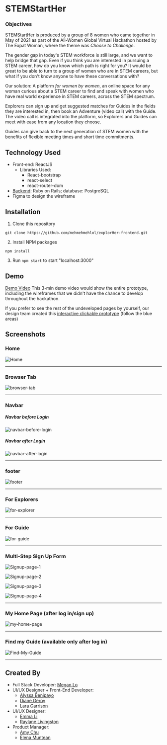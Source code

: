 STEMStartHer
===

### Objectives
STEMStartHer is produced by a group of 8 women who came together in May of 2021 as part of the All-Women Global Virtual Hackathon hosted by The Expat Woman, where the theme was *Choose to Challenge*.

The gender gap in today's STEM workforce is still large, and we want to help bridge that gap. Even if you think you are interested in pursuing a STEM career, how do you know which path is right for you? It would be great to be able to turn to a group of women who are in STEM careers, but what if you don't know anyone to have these conversations with?

Our solution: A platform *for women by women*, an online space for any woman curious about a STEM career to find and speak with women who have real world experience in STEM careers, across the STEM spectrum.

Explorers can sign up and get suggested matches for Guides in the fields they are interested in, then book an Adventure (video call) with the Guide. The video call is integrated into the platform, so Explorers and Guides can meet with ease from any location they choose.

Guides can give back to the next generation of STEM women with the benefits of flexible meeting times and short time commitments.

## Technology Used

- Front-end: ReactJS
  - Libraries Used: 
    - React-bootstrap
    - react-select
    - react-router-dom 
- [Backend](https://github.com/mehmehmehlol/explorHer-backend): Ruby on Rails; database: PostgreSQL
- Figma to design the wireframe

## Installation

1. Clone this repository
```
git clone https://github.com/mehmehmehlol/explorHer-frontend.git
```
2. Install NPM packages
```
npm install
```
3. Run `npm start` to start "localhost:3000"

## Demo
<a href="https://www.youtube.com/watch?v=eYM6ZjpZGeY">Demo Video</a>
This 3-min demo video would show the entire prototype, including the wireframes that we didn't have the chance to develop throughout the hackathon.

If you prefer to see the rest of the undeveloped pages by yourself, our design team created this <a href="https://prototypehype.invisionapp.com/console/share/3V2JRZUUXZ">interactive clickable prototype</a> (follow the blue areas)

## Screenshots

### Home

![Home](src/screenshot-readme/home.gif)

---

### Browser Tab

![browser-tab](src/screenshot-readme/browser-tab.png)

---

### Navbar

##### Navbar before Login

![navbar-before-login](src/screenshot-readme/navbar-before.png)

##### Navbar after Login

![navbar-after-login](src/screenshot-readme/navbar-after.png)

--- 

### footer

![footer](src/screenshot-readme/footer.png)

---

### For Explorers

![for-explorer](src/screenshot-readme/for-explorer.gif)

---

### For Guide

![for-guide](src/screenshot-readme/for-guide.gif)

---

### Multi-Step Sign Up Form

![Signup-page-1](src/screenshot-readme/sign-up-page-1.png)
<br/>

![Signup-page-2](src/screenshot-readme/sign-up-page-2.png)
<br />

![Signup-page-3](src/screenshot-readme/sign-up-page-3.png)
<br />

![Signup-page-4](src/screenshot-readme/sign-up-page-4.png)

---

### My Home Page (after log in/sign up)

![my-home-page](src/screenshot-readme/my-home.gif)

---

### Find my Guide (available only after log in)

![Find-My-Guide](src/screenshot-readme/find-my-guide.gif)

---

## Created By

- Full Stack Developer: [Megan Lo](https://github.com/mehmehmehlol)
- UI/UX Designer + Front-End Developer:
  - [Alyssa Benipayo](https://github.com/alyssabenipayo)
  - [Diane Geroy](https://github.com/dgeroy2)
  - [Lara Garrison](https://github.com/laragarrison)
- UI/UX Designer:
  - [Emma Li](https://github.com/EmmaLix2)
  - [Raylane Livingston](https://github.com/amaralraylane)
- Product Manager:
  - [Amy Chu](https://github.com/amy-chu)
  - [Elena Muntean](https://www.linkedin.com/in/elena-muntean-0a9a52165/)
